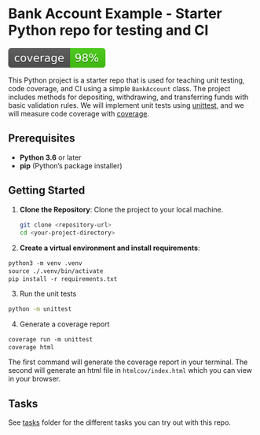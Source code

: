 # Bank Account Example - Starter Python repo for testing and CI
![Coverage](.github/badges/coverage.svg)

This Python project is a starter repo that is used for teaching unit testing, code coverage, and CI using a simple `BankAccount` class. The project includes methods for depositing, withdrawing, and transferring funds with basic validation rules. We will implement unit tests using [unittest](https://docs.python.org/3/library/unittest.html), and we will measure code coverage with [coverage](https://coverage.readthedocs.io/en/7.6.4/).

## Prerequisites

- **Python 3.6** or later
- **pip** (Python’s package installer)

## Getting Started

1. **Clone the Repository**: Clone the project to your local machine.
    ```bash
    git clone <repository-url>
    cd <your-project-directory>
    ```

2. **Create a virtual environment and install requirements**:

```
python3 -m venv .venv
source ./.venv/bin/activate
pip install -r requirements.txt
```

3. Run the unit tests

```bash
python -m unittest
```

4. Generate a coverage report

```
coverage run -m unittest
coverage html
```

The first command will generate the coverage report in your terminal. The second will generate an html file in `htmlcov/index.html` which you can view in your browser.

## Tasks

See [tasks](/tasks) folder for the different tasks you can try out with this repo.
